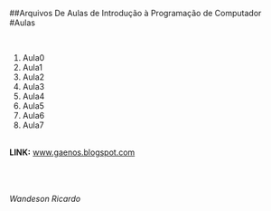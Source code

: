 ##Arquivos De Aulas de Introdução à Programação de Computador
<br>
#Aulas

<br>
<ol>
	<li>Aula0</li>
	<li>Aula1</li>
	<li>Aula2</li>
	<li>Aula3</li>
	<li>Aula4</li>
	<li>Aula5</li>
	<li>Aula6</li>
	<li>Aula7</li>

</ol>

<br>
<b>LINK:</b> <a href="#">www.gaenos.blogspot.com</a>
<br><br><br><br>

<i>Wandeson Ricardo</i>
